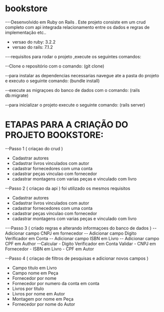 # bookstore

---Desenvolvido em Ruby on Rails . Este projeto consiste em um crud completo com api integrada relacionamento entre os dados e regras de implementação etc..
  - versao do ruby: 3.2.2
  - versao do rails: 7.1.2


---requisitos para rodar o projeto ,execute os seguintes comandos:

--Clone o repositório com o comando: (git clone)

--para instalar as dependencias necessarias navegue ate a pasta do projeto e executo o seguinte comando:  (bundle install) 

--execute as migraçoes do banco de dados com o comando: (rails db:migrate)

--para inicializar o projeto execute o seguinte comando:  (rails server)

# ETAPAS PARA A CRIAÇÃO DO PROJETO BOOKSTORE:

--Passo 1 ( criaçao do crud )
  - Cadastrar autores
  - Cadastrar livros vinculados com autor
  - cadastrar fornecedores com uma conta
  - cadastrar peças vinculao com fornecedor
  - cadastrar montagens com varias peças e vinculado com livro

--Passo 2 ( criaçao da api ) foi utilizado os mesmos requisitos 
  - Cadastrar autores
  - Cadastrar livros vinculados com autor
  - cadastrar fornecedores com uma conta
  - cadastrar peças vinculao com fornecedor
  - cadastrar montagens com varias peças e vinculado com livro

---Passo 3 ( criado regras e alterando informaçoes do banco de dados )
  -- Adicionar campo CNPJ em fornecedor
  -- Adicionar campo Digito Verificador em Conta
  -- Adicionar campo ISBN em Livro
  -- Adicionar campo CPF em Author
    --Calcular
      - Digito Verificador em Conta
Validar
    - CNPJ em Fornecedor
    - ISBN em Livro
    - CPF em Autor

--Passo 4 ( criaçao de filtros de pesquisas e adicionar novos campos )
  - Campo titulo em Livro
  - Campo nome em Peça
  - Fornecedor por nome
  - Fornecedor por numero da conta em conta
  - Livros por titulo
  - Livros por nome em Autor
  - Montagem por nome em Peça
  - Fornecedor por nome do Autor

  




